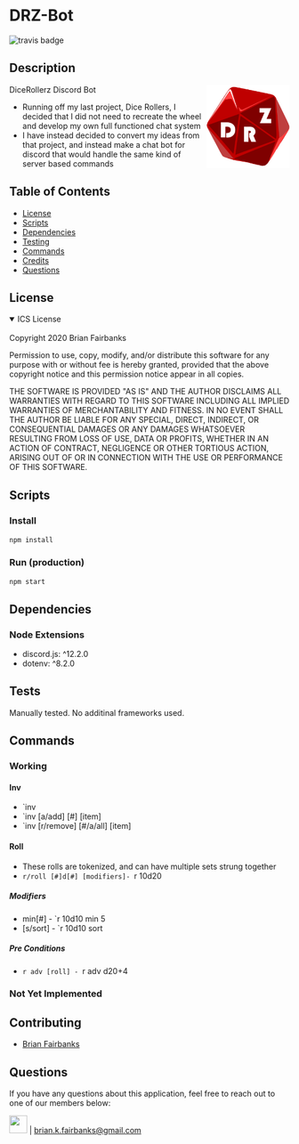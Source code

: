 # DRZ-Bot
![travis badge](https://img.shields.io/travis/Brian-Fairbanks/TV-Tracker)

## Description
<img src="https://raw.githubusercontent.com/Brian-Fairbanks/DiceRollerz/master/client/public/icons/DRZ.png" align="right" alt="Dice Rollerz Logo by Brian Fairbanks" width="150" height="150">
DiceRollerz Discord Bot

- Running off my last project, Dice Rollers, I decided that I did not need to recreate the wheel and develop my own full functioned chat system
- I have instead decided to convert my ideas from that project, and instead make a chat bot for discord that would handle the same kind of server based commands


## Table of Contents
* [License](#license)
* [Scripts](#Scripts)
* [Dependencies](#dependencies)
* [Testing](#tests)
* [Commands](#commands)
* [Credits](#contributing)
* [Questions](#questions)

## License

<details open>
<summary>ICS License</summary>
<br>
Copyright 2020 Brian Fairbanks

Permission to use, copy, modify, and/or distribute this software for any purpose with or without fee is hereby granted, provided that the above copyright notice and this permission notice appear in all copies.

THE SOFTWARE IS PROVIDED "AS IS" AND THE AUTHOR DISCLAIMS ALL WARRANTIES WITH REGARD TO THIS SOFTWARE INCLUDING ALL IMPLIED WARRANTIES OF MERCHANTABILITY AND FITNESS. IN NO EVENT SHALL THE AUTHOR BE LIABLE FOR ANY SPECIAL, DIRECT, INDIRECT, OR CONSEQUENTIAL DAMAGES OR ANY DAMAGES WHATSOEVER RESULTING FROM LOSS OF USE, DATA OR PROFITS, WHETHER IN AN ACTION OF CONTRACT, NEGLIGENCE OR OTHER TORTIOUS ACTION, ARISING OUT OF OR IN CONNECTION WITH THE USE OR PERFORMANCE OF THIS SOFTWARE.
</details>


## Scripts
### Install
    npm install
### Run (production)
    npm start

## Dependencies

### Node Extensions
* discord.js: ^12.2.0
* dotenv: ^8.2.0

## Tests
Manually tested.  No additinal frameworks used.

## Commands
### Working
#### Inv
-   `inv
-   `inv [a/add] [#] [item]
-   `inv [r/remove] [#/a/all] [item]
#### Roll
-  These rolls are tokenized, and can have multiple sets strung together
  -   `r/roll [#]d[#] [modifiers]- `r 10d20
##### Modifiers
-  min[#] - `r 10d10 min 5
-  [s/sort] - `r 10d10 sort

##### Pre Conditions
- `r adv [roll] - `r adv d20+4

### Not Yet Implemented

## Contributing
* [Brian Fairbanks](https://github.com/Brian-Fairbanks)




## Questions
If you have any questions about this application, feel free to reach out to one of our members below:

<img src="https://avatars0.githubusercontent.com/u/59707181?v=4" height="32" width="32"> | brian.k.fairbanks@gmail.com
